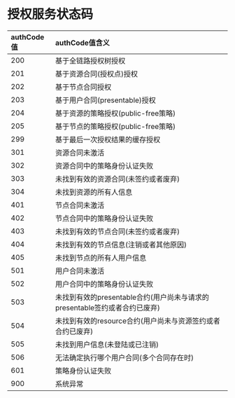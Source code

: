 # 授权服务状态码

| **authCode值** | **authCode值含义** |
| :--- | :--- |
| 200 | 基于全链路授权树授权 |
| 201 |  基于资源合同(授权点)授权 |
| 202 | 基于节点合同授权 |
| 203 | 基于用户合同(presentable)授权 |
| 204 | 基于资源的策略授权(public-free策略) |
| 205 | 基于节点的策略授权(public-free策略) |
| 299 | 基于最后一次授权结果的缓存授权 |
| 301 | 资源合同未激活 |
| 302 | 资源合同中的策略身份认证失败 |
| 303 | 未找到有效的资源合同(未签约或者废弃) |
| 304 | 未找到资源的所有人信息 |
| 401 | 节点合同未激活|
| 402 | 节点合同中的策略身份认证失败|
| 403 | 未找到有效的节点合同(未签约或者废弃)|
| 404 | 未找到有效的节点信息(注销或者其他原因) |
| 405 | 未找到节点的所有人用户信息 |
| 501 | 用户合同未激活 |
| 502 | 用户合同中的策略身份认证失败|
| 503 | 未找到有效的presentable合约(用户尚未与请求的presentable签约或者合约已废弃)|
| 504 | 未找到有效的resource合约(用户尚未与资源签约或者合约已废弃)|
| 505 | 未找到用户信息(未登陆或已注销)|
| 506 | 无法确定执行哪个用户合同(多个合同存在时)|
| 601 | 策略身份认证失败|
| 900 | 系统异常|


